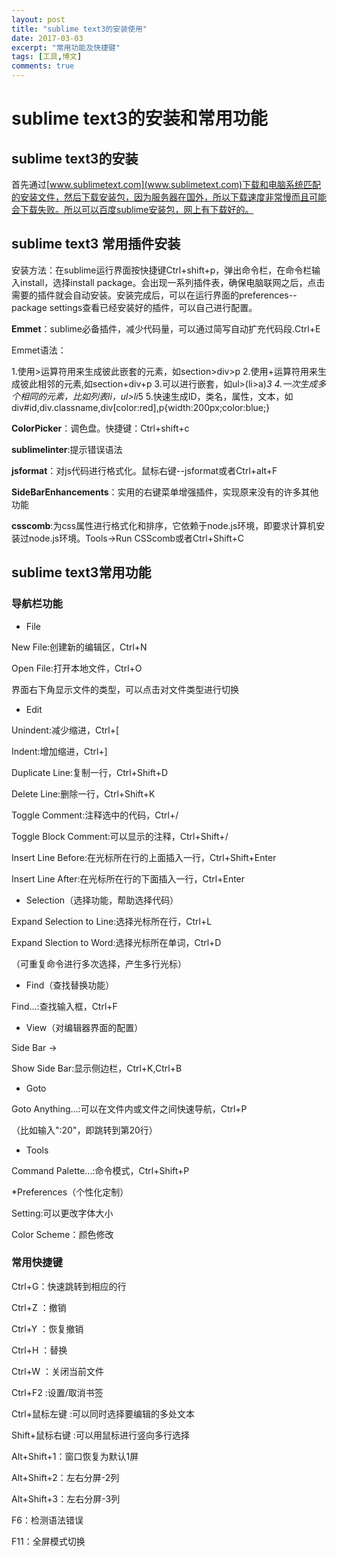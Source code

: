 ```yaml
---
layout: post
title: "sublime text3的安装使用"
date: 2017-03-03
excerpt: "常用功能及快捷键"
tags: [工具,博文]
comments: true
---
```


# sublime text3的安装和常用功能 

## sublime text3的安装

首先通过[www.sublimetext.com](www.sublimetext.com)下载和电脑系统匹配的安装文件，然后下载安装包，因为服务器在国外，所以下载速度非常慢而且可能会下载失败。所以可以百度sublime安装包，网上有下载好的。

## sublime text3 常用插件安装
	
安装方法：在sublime运行界面按快捷键Ctrl+shift+p，弹出命令栏，在命令栏输入install，选择install package。会出现一系列插件表，确保电脑联网之后，点击需要的插件就会自动安装。安装完成后，可以在运行界面的preferences--package settings查看已经安装好的插件，可以自己进行配置。

**Emmet**：sublime必备插件，减少代码量，可以通过简写自动扩充代码段.Ctrl+E

Emmet语法：

1.使用>运算符用来生成彼此嵌套的元素，如section>div>p
2.使用+运算符用来生成彼此相邻的元素,如section+div+p
3.可以进行嵌套，如ul>(li>a)*3
4.一次生成多个相同的元素，比如列表li，ul>li*5
5.快速生成ID，类名，属性，文本，如div#id,div.classname,div[color:red],p{width:200px;color:blue;}

**ColorPicker**：调色盘。快捷键：Ctrl+shift+c

**sublimelinter**:提示错误语法

**jsformat**：对js代码进行格式化。鼠标右键--jsformat或者Ctrl+alt+F

**SideBarEnhancements**：实用的右键菜单增强插件，实现原来没有的许多其他功能

**csscomb**:为css属性进行格式化和排序，它依赖于node.js环境，即要求计算机安装过node.js环境。Tools->Run CSScomb或者Ctrl+Shift+C



## sublime text3常用功能

### 导航栏功能

* File

New File:创建新的编辑区，Ctrl+N

Open File:打开本地文件，Ctrl+O

界面右下角显示文件的类型，可以点击对文件类型进行切换


* Edit

Unindent:减少缩进，Ctrl+[

Indent:增加缩进，Ctrl+]

Duplicate Line:复制一行，Ctrl+Shift+D

Delete Line:删除一行，Ctrl+Shift+K

Toggle Comment:注释选中的代码，Ctrl+/

Toggle Block Comment:可以显示的注释，Ctrl+Shift+/

Insert Line Before:在光标所在行的上面插入一行，Ctrl+Shift+Enter

Insert Line After:在光标所在行的下面插入一行，Ctrl+Enter


* Selection（选择功能，帮助选择代码）

Expand Selection to Line:选择光标所在行，Ctrl+L

Expand Slection to Word:选择光标所在单词，Ctrl+D

（可重复命令进行多次选择，产生多行光标）

 
* Find（查找替换功能）

Find...:查找输入框，Ctrl+F


* View（对编辑器界面的配置）

Side Bar ->

Show Side Bar:显示侧边栏，Ctrl+K,Ctrl+B


* Goto 

Goto Anything...:可以在文件内或文件之间快速导航，Ctrl+P

（比如输入":20"，即跳转到第20行）


* Tools 

Command Palette...:命令模式，Ctrl+Shift+P


*Preferences（个性化定制）

Setting:可以更改字体大小

Color Scheme：颜色修改


### 常用快捷键

Ctrl+G：快速跳转到相应的行

Ctrl+Z ：撤销

Ctrl+Y ：恢复撤销

Ctrl+H ：替换

Ctrl+W ：关闭当前文件

Ctrl+F2 :设置/取消书签

Ctrl+鼠标左键 :可以同时选择要编辑的多处文本

Shift+鼠标右键 :可以用鼠标进行竖向多行选择

Alt+Shift+1：窗口恢复为默认1屏

Alt+Shift+2：左右分屏-2列

Alt+Shift+3：左右分屏-3列

F6：检测语法错误

F11：全屏模式切换








